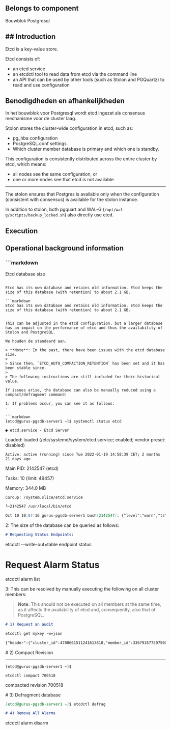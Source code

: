 ## Belongs to component

Bouwblok Postgresql

## ## Introduction

Etcd is a key-value store.

Etcd consists of:

- an etcd service  
- an etcdctl tool to read data from etcd via the command line  
- an API that can be used by other tools (such as Stolon and PGQuartz) to read and use configuration

## Benodigdheden en afhankelijkheden

In het bouwblok voor Postgresql wordt etcd ingezet als consensus mechanisme voor de cluster laag.

Stolon stores the cluster-wide configuration in etcd, such as:

- pg_hba configuration
- PostgreSQL.conf settings
- Which cluster member database is primary and which one is standby.

This configuration is consistently distributed across the entire cluster by etcd, which means:

- all nodes see the same configuration, or
- one or more nodes see that etcd is not available

---

The stolon ensures that Postgres is available only when the configuration (consistent with consensus) is available for the stolon instance.

In addition to stolon, both pgquart and WAL-G (`/opt/wal-g/scripts/backup_locked.sh`) also directly use etcd.

## Execution

## Operational background information

### ```markdown
Etcd database size
```

Etcd has its own database and retains old information. Etcd keeps the size of this database (with retention) to about 2.1 GB.

```markdown
Etcd has its own database and retains old information. Etcd keeps the size of this database (with retention) to about 2.1 GB.
```
```

This can be adjusted in the etcd configuration, but a larger database has an impact on the performance of etcd and thus the availability of Stolon and PostgreSQL.

We houden de standaard aan.

> **Note**: In the past, there have been issues with the etcd database size.
>
> Since then, `ETCD_AUTO_COMPACTION_RETENTION` has been set and it has been stable since.
>
> The following instructions are still included for their historical value.

If issues arise, the database can also be manually reduced using a compact/defragment command:

1: If problems occur, you can see it as follows:
-

```markdown
[etcd@gurus-pgsdb-server1 ~]$ systemctl status etcd
```

```markdown
● etcd.service - Etcd Server
```

Loaded: loaded (/etc/systemd/system/etcd.service; enabled; vendor preset: disabled)

```
Active: active (running) since Tue 2022-01-19 14:58:39 CET; 2 months 21 days ago
```

Main PID: 2142547 (etcd)

Tasks: 10 (limit: 49457)

Memory: 344.0 MB

```
CGroup: /system.slice/etcd.service
```

```markdown
└─2142547 /usr/local/bin/etcd
```

```markdown
Oct 10 10:07:16 gurus-pgsdb-server1 bash[2142547]: {"level":"warn","ts":"2022-07-26T11:07:49.311+0200","caller":"clientv3/retry_interceptor.go:62","msg":"retrying of unary invoker failed","target":"endpoint://client-02e576d1-d16f-4610-8fee-0586f7dbe4c1/127.0.0.1:2379","attempt":0,"error":"rpc error: code = ResourceExhausted desc = etcdserver: mvcc: database space exceeded"}
```

2: The size of the database can be queried as follows:

```markdown
# Requesting Status Endpoints:
```

etcdctl --write-out=table endpoint status

# Request Alarm Status

etcdctl alarm list

3: This can be resolved by manually executing the following on all cluster members:

> **Note**: This should not be executed on all members at the same time, as it affects the availability of etcd and, consequently, also that of PostgreSQL.

```markdown
# 1) Request an audit
```

```markdown
etcdctl get mykey -w=json
```

```markdown
{"header":{"cluster_id":4788661511241613818,"member_id":336793577597500103,"revision":700518,"raft_term":26}}
```

\# 2) Compact Revision

---

```
[etcd@gurus-pgsdb-server1 ~]$
```  
`etcdctl compact 700518`

compacted revision 700518

\# 3) Defragment database

```markdown
[etcd@gurus-pgsdb-server1 ~]$ etcdctl defrag
```

```markdown
# 4) Remove All Alarms
```

etcdctl alarm disarm

